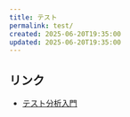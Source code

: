 ```yaml
---
title: テスト
permalink: test/
created: 2025-06-20T19:35:00
updated: 2025-06-20T19:35:00
---
```

## リンク

- [テスト分析入門](https://speakerdeck.com/goyoki/test-analysis-tutorial)